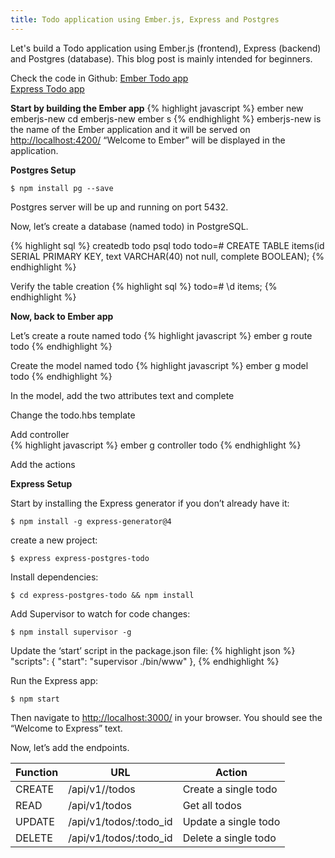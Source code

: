 ```yaml
---
title: Todo application using Ember.js, Express and Postgres
---
```


 Let's build a Todo application using Ember.js (frontend), Express (backend) and Postgres (database). This blog post is mainly intended for beginners.

 Check the code in Github:
 [Ember Todo app](https://github.com/JeenaJohn/emberjs-todo)  
 [Express Todo app](https://github.com/JeenaJohn/express-postgres-todo)

 **Start by building the Ember app**
 {% highlight javascript %}
  ember new emberjs-new
  cd emberjs-new
  ember s
  {% endhighlight %}
 emberjs-new is the name of the Ember application and it will be served on [http://localhost:4200/](http://localhost:4200/)
 “Welcome to Ember” will be displayed in the application.

 **Postgres Setup**

  `$ npm install pg --save`

 Postgres server will be up and running on port 5432.

 Now, let’s create a database (named todo) in PostgreSQL.

{% highlight sql %}
  createdb todo
  psql todo
  todo=# CREATE TABLE items(id SERIAL PRIMARY KEY, text VARCHAR(40) not null, complete BOOLEAN);
{% endhighlight %}

Verify the table creation
{% highlight sql %}
  todo=# \d items;
{% endhighlight %}

**Now, back to Ember app**

Let’s create a route named todo
{% highlight javascript %}
  ember g route todo
{% endhighlight %}

 Create the model named todo
{% highlight javascript %}
  ember g model todo
{% endhighlight %}

 In the model, add the two attributes text and complete

 Change the todo.hbs template

 Add controller  
 {% highlight javascript %}
 ember g controller todo
 {% endhighlight %}

 Add the actions


**Express Setup**

Start by installing the Express generator if you don’t already have it:

`$ npm install -g express-generator@4`

create a new project:  

`$ express express-postgres-todo`

Install dependencies:  

`$ cd express-postgres-todo && npm install`

Add Supervisor to watch for code changes:

`$ npm install supervisor -g`

Update the ‘start’ script in the package.json file:
{% highlight json %}
"scripts": {
    "start": "supervisor ./bin/www"
  },
{% endhighlight %}



Run the Express app:   

`$ npm start`

Then navigate to [http://localhost:3000/](http://localhost:3000/) in your browser. You should see the “Welcome to Express” text.


Now, let’s add the endpoints.


 | **Function**   |   **URL**  |  **Action** |
| -------- | ------- | ----- |
| CREATE   |  /api/v1//todos   |   Create a single todo |
| READ     |   /api/v1/todos      |   Get all todos |
| UPDATE     |   /api/v1/todos/:todo_id      |   Update a single todo |
| DELETE    |   /api/v1/todos/:todo_id      |   Delete a single todo |
